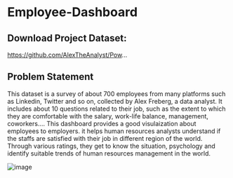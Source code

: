 # Employee-Dashboard
## Download Project Dataset: 
https://github.com/AlexTheAnalyst/Pow...
## Problem Statement
This dataset is a survey of about 700 employees from many platforms such as Linkedin, Twitter and so on, collected by Alex Freberg, a data analyst.
It includes about 10 questions related to their job, such as the extent to which they are comfortable with the salary, work-life balance, management, coworkers.... 
This dashboard provides a good visulaization about employees to employers. it helps human resources analysts understand if the staffs are satisfied with their job in different region of the world. 
Through various ratings, they get to know the situation, psychology and identify suitable trends of human resources management in the world.

  ![image](https://github.com/user-attachments/assets/e6fadfa2-7336-4efc-8d47-a6e6df7425ba)


